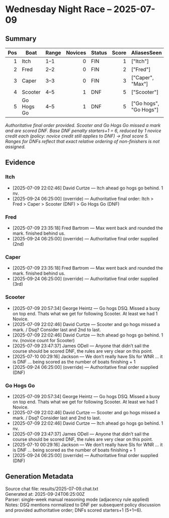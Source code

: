 # Wednesday Night Race – 2025-07-09

<!-- markdownlint-disable MD013 -->

## Summary

| Pos | Boat | Range | Novices | Status | Score | AliasesSeen |
|---:|---|---|---:|---|---:|---|
| 1 | Itch | 1–1 | 0 | FIN | 1 | ["Itch"] |
| 2 | Fred | 2–2 | 0 | FIN | 2 | ["Fred"] |
| 3 | Caper | 3–3 | 0 | FIN | 3 | ["Caper", "Max"] |
| 4 | Scooter | 4–5 | 1 | DNF | 5 | ["Scooter"] |
| 5 | Go Hogs Go | 4–5 | 1 | DNF | 5 | ["Go hogs", "Go Hogs"] |

*Authoritative final order provided. Scooter and Go Hogs Go missed a mark and are scored DNF. Base DNF penalty starters+1 = 6, reduced by 1 novice credit each (policy: novice credit still applies to DNF) → final score 5. Ranges for DNFs reflect that exact relative ordering of non-finishers is not assigned.*

## Evidence

### Itch

- [2025-07-09 22:02:46] David Curtze — Itch ahead go hogs go behind. 1 nv.
- [2025-09-24 06:25:00] (override) — Authoritative final order: Itch > Fred > Caper > Scooter (DNF) > Go Hogs Go (DNF)

### Fred

- [2025-07-09 23:35:18] Fred Bartrom — Max went back and rounded the mark. finished behind us.
- [2025-09-24 06:25:00] (override) — Authoritative final order supplied (2nd)

### Caper

- [2025-07-09 23:35:18] Fred Bartrom — Max went back and rounded the mark. finished behind us.
- [2025-09-24 06:25:00] (override) — Authoritative final order supplied (3rd)

### Scooter

- [2025-07-09 20:57:34] George Heintz — Go hogs DSQ. Missed a buoy on top end. Thats what we get for following Scooter. At least we had 1 Novice.
- [2025-07-09 22:02:46] David Curtze — Scooter and go hogs  missed a mark. / Dsq? Consider last and 2nd to last.
- [2025-07-09 22:02:46] David Curtze — Itch ahead go hogs go behind. 1 nv. (novice count for Scooter)
- [2025-07-09 23:47:37] James ODell — Anyone that didn’t sail the course should be scored DNF, the rules are very clear on this point.
- [2025-07-10 00:29:16] Jackson — We don’t really have SIs for WNR ... it is DNF ... being scored as the number of boats finishing + 1
- [2025-09-24 06:25:00] (override) — Authoritative final order supplied (DNF)

### Go Hogs Go

- [2025-07-09 20:57:34] George Heintz — Go hogs DSQ. Missed a buoy on top end. Thats what we get for following Scooter. At least we had 1 Novice.
- [2025-07-09 22:02:46] David Curtze — Scooter and go hogs  missed a mark. / Dsq? Consider last and 2nd to last.
- [2025-07-09 22:02:46] David Curtze — Itch ahead go hogs go behind. 1 nv.
- [2025-07-09 23:47:37] James ODell — Anyone that didn’t sail the course should be scored DNF, the rules are very clear on this point.
- [2025-07-10 00:29:16] Jackson — We don’t really have SIs for WNR ... it is DNF ... being scored as the number of boats finishing + 1
- [2025-09-24 06:25:00] (override) — Authoritative final order supplied (DNF)

## Generation Metadata

Source chat file: results/2025-07-09.chat.txt  
Generated at: 2025-09-24T06:25:00Z  
Parser: single-week manual reasoning mode (adjacency rule applied)  
Notes: DSQ mentions normalized to DNF per subsequent policy discussion and provided authoritative order; DNFs scored starters+1 (5+1=6).

